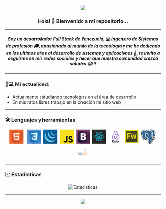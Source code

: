  <div id="header" align="center">
   <img src="https://media.giphy.com/media/v1.Y2lkPTc5MGI3NjExOGJiYzI2ZWQzNWUwZmE5MGIyNzgyNGY4M2E2YTU5YmEzNmFhNGVjYyZjdD1z/jVa7vNw3Mic21PTnWM/giphy.gif" width="250"> 

   <h3 align="center">Hola!  &#128079; Bienvenido a mi repositorio...</h3>
   <hr />
   <h5 align="center"> Soy un desarrollador Full Stack de Venezuela, 	&#128187; Ingeniero de Sistemas de profesión &#127891;, apasionado al mundo de la tecnología y me  he dedicado en los ultimos años al desarrollo de sistemas y aplicaciones	&#129333;, te invito a seguirme en mis redes sociales y hacer que nuestra comunidad crezca saludos	&#128521;!!!</h5>
</div>
<hr />
<h3>&#129333;&#128187;&nbsp;<b>Mi actualidad:</b></h3>
    <ul>
        <li>Actualmente estudiando tecnologías en el área de desarrollo </li>
        <li>En mis ratos libres trabajo en la creación mi sitio web</li>
     </ul>

<hr/>
<h3><b>	&#128736;&nbsp;Lenguajes y herramientas</b></h3> 
<div align="center">
      <img title="Html" width="45" height="45" src="https://raw.githubusercontent.com/edcastillob/My_Firts_Portafolio/0be69f5962cc338cbb2cc67d4fd7e0172ae68baf/assets/icons/html.svg" alt="html"> &nbsp;
      <img title="Css" width="45" height="45" src="https://raw.githubusercontent.com/edcastillob/My_Firts_Portafolio/0be69f5962cc338cbb2cc67d4fd7e0172ae68baf/assets/icons/css.svg" alt="css">&nbsp;
      <img title="JQuery" width="45" height="45" src="https://raw.githubusercontent.com/edcastillob/My_Firts_Portafolio/0be69f5962cc338cbb2cc67d4fd7e0172ae68baf/assets/icons/jquery.svg" alt="jquery">&nbsp;
      <img title="JavaScript" width="45" height="45" src="https://raw.githubusercontent.com/edcastillob/My_Firts_Portafolio/0be69f5962cc338cbb2cc67d4fd7e0172ae68baf/assets/icons/Javascript.png" alt="javascript">&nbsp;
      <img title="Bootstrap" width="45" height="45" src="https://raw.githubusercontent.com/edcastillob/My_Firts_Portafolio/0be69f5962cc338cbb2cc67d4fd7e0172ae68baf/assets/icons/bootstrap.svg" alt="bootstrap">&nbsp;
      <img title="React" width="45" height="45" src="https://raw.githubusercontent.com/edcastillob/My_Firts_Portafolio/0be69f5962cc338cbb2cc67d4fd7e0172ae68baf/assets/icons/react.svg" alt="react">&nbsp;
      <img title="Redux" width="45" height="45" src="https://raw.githubusercontent.com/edcastillob/My_Firts_Portafolio/0be69f5962cc338cbb2cc67d4fd7e0172ae68baf/assets/icons/Redux.png" alt="redux">&nbsp;
      <img title="Fireworks" width="45" height="45" src="https://raw.githubusercontent.com/edcastillob/My_Firts_Portafolio/0be69f5962cc338cbb2cc67d4fd7e0172ae68baf/assets/icons/fireworks.png" alt="fireworks">&nbsp;
      <img title="Postgresql" width="45" height="45" src="https://raw.githubusercontent.com/edcastillob/My_Firts_Portafolio/0be69f5962cc338cbb2cc67d4fd7e0172ae68baf/assets/icons/Postgresql.png" alt="Postgresql">&nbsp;
      <img title="Mysql" width="45" height="45" src="https://raw.githubusercontent.com/edcastillob/My_Firts_Portafolio/0be69f5962cc338cbb2cc67d4fd7e0172ae68baf/assets/icons/mysql.svg" alt="mysql">


</div>

<hr />
<h3>&#128200;&nbsp;<b>Estadisticas</b></h3>
<div align="center">   
<img src="https://github-readme-stats.vercel.app/api?username=edcastillob&show_icons=true&theme=transparent" alt="Estadisticas">
 <hr />  
</div>
<div align="center">
   <img src="https://github-readme-stats.vercel.app/api/top-langs/?username=edcastillob&hide_progress=true)](https://github.com/edcastillob/github-readme-stats">
   


